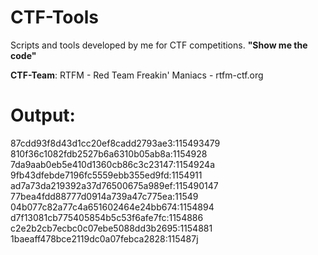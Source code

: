 # CTF-Tools

Scripts and tools developed by me for CTF competitions. <b>"Show me the code"</b>


<b>CTF-Team</b>: RTFM - Red Team Freakin' Maniacs - rtfm-ctf.org<br>

# Output:

87cdd93f8d43d1cc20ef8cadd2793ae3:115493479<br>
810f36c1082fdb2527b6a6310b05ab8a:1154928<br>
7da9aab0eb5e410d1360cb86c3c23147:1154924a<br>
9fb43dfebde7196fc5559ebb355ed9fd:1154911<br>
ad7a73da219392a37d76500675a989ef:115490147<br>
77bea4fdd88777d0914a739a47c775ea:11549<br>
04b077c82a77c4a651602464e24bb674:1154894<br>
d7f13081cb775405854b5c53f6afe7fc:1154886<br>
c2e2b2cb7ecbc0c07ebe5088dd3b2695:1154881<br>
1baeaff478bce2119dc0a07febca2828:115487j

